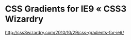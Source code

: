 <!--
id: 1478694087
link: http://kevinisom.info/post/1478694087/css-gradients-for-ie9-css3-wizardry
slug: css-gradients-for-ie9-css3-wizardry
date: Fri Nov 05 2010 00:04:30 GMT+1300 (NZDT)
raw: {"blog_name":"kevinisom","id":1478694087,"post_url":"http://kevinisom.info/post/1478694087/css-gradients-for-ie9-css3-wizardry","slug":"css-gradients-for-ie9-css3-wizardry","type":"link","date":"2010-11-04 11:04:30 GMT","timestamp":1288868670,"state":"published","format":"html","reblog_key":"h6xTnseZ","tags":[],"short_url":"http://tmblr.co/Zw68Yy1O8nJ7","highlighted":[],"feed_item":"http://css3wizardry.com/2010/10/29/css-gradients-for-ie9/","from_feed_id":"650234","note_count":0,"title":"CSS Gradients for IE9 « CSS3 Wizardry","url":"http://css3wizardry.com/2010/10/29/css-gradients-for-ie9/","description":""}
publish: 2010-11-05
tags: 
title: CSS Gradients for IE9 « CSS3 Wizardry
-->


CSS Gradients for IE9 « CSS3 Wizardry
=====================================

<http://css3wizardry.com/2010/10/29/css-gradients-for-ie9/>


